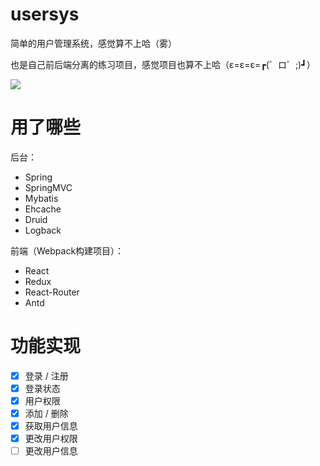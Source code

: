 # usersys
简单的用户管理系统，感觉算不上哈（雾）

也是自己前后端分离的练习项目，感觉项目也算不上哈（ε=ε=ε=┏(゜ロ゜;)┛）

![](http://p1.bpimg.com/567571/45dd58626d1ce905.png)

# 用了哪些
后台：
* Spring
* SpringMVC
* Mybatis
* Ehcache
* Druid
* Logback

前端（Webpack构建项目）：
* React
* Redux
* React-Router
* Antd

# 功能实现
- [x] 登录 / 注册
- [x] 登录状态
- [x] 用户权限
- [x] 添加 / 删除
- [x] 获取用户信息
- [x] 更改用户权限
- [ ] 更改用户信息
